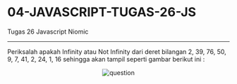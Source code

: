 # 04-JAVASCRIPT-TUGAS-26-JS
Tugas 26 Javascript Niomic
<hr>
Periksalah apakah Infinity atau Not Infinity dari deret bilangan 2, 39, 76, 50, 9, 7, 41, 2, 24, 1, 16 sehingga akan tampil seperti gambar berikut ini :
<p align="center">
  <img src="https://lh5.googleusercontent.com/SViP8OagnJNDLS2V6dc1KXUn1KSVaQynJro00VY0qRg-nyvpajZuTrXxxpHhYKI-PSBKGoUb6WgL3Avik-8FfwAKtQsuafAA0mkFc_DEnlPFlPVgmBl42f6l_vN2dC9VkLIjVGdR" alt="question"  />
</p>
